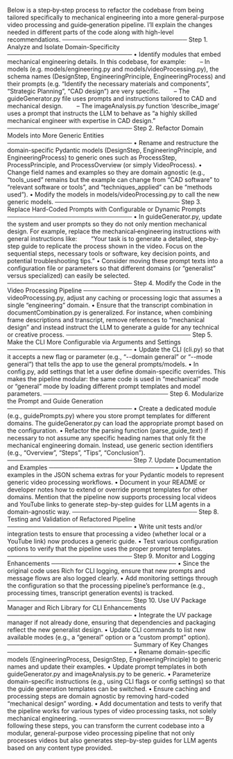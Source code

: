 Below is a step‐by‐step process to refactor the codebase from being tailored specifically to mechanical engineering into a more general-purpose video processing and guide‐generation pipeline. I’ll explain the changes needed in different parts of the code along with high-level recommendations.
─────────────────────────────
Step 1. Analyze and Isolate Domain-Specificity
─────────────────────────────
• Identify modules that embed mechanical engineering details. In this codebase, for example:
  – In models (e.g. models/engineering.py and models/videoProcessing.py), the schema names (DesignStep, EngineeringPrinciple, EngineeringProcess) and their prompts (e.g. “Identify the necessary materials and components”, “Strategic Planning”, “CAD design”) are very specific.
  – The guideGenerator.py file uses prompts and instructions tailored to CAD and mechanical design.
  – The imageAnalysis.py function ‘describe_image’ uses a prompt that instructs the LLM to behave as “a highly skilled mechanical engineer with expertise in CAD design.”
─────────────────────────────
Step 2. Refactor Domain Models into More Generic Entities
─────────────────────────────
• Rename and restructure the domain-specific Pydantic models (DesignStep, EngineeringPrinciple, and EngineeringProcess) to generic ones such as ProcessStep, ProcessPrinciple, and ProcessOverview (or simply VideoProcess).
• Change field names and examples so they are domain agnostic (e.g., “tools_used” remains but the example can change from “CAD software” to “relevant software or tools”, and “techniques_applied” can be “methods used”).
• Modify the models in models/videoProcessing.py to call the new generic models.
─────────────────────────────
Step 3. Replace Hard-Coded Prompts with Configurable or Dynamic Prompts
─────────────────────────────
• In guideGenerator.py, update the system and user prompts so they do not only mention mechanical design. For example, replace the mechanical‐engineering instructions with general instructions like:
  “Your task is to generate a detailed, step‐by‐step guide to replicate the process shown in the video. Focus on the sequential steps, necessary tools or software, key decision points, and potential troubleshooting tips.”
• Consider moving these prompt texts into a configuration file or parameters so that different domains (or “generalist” versus specialized) can easily be selected.
─────────────────────────────
Step 4. Modify the Code in the Video Processing Pipeline
─────────────────────────────
• In videoProcessing.py, adjust any caching or processing logic that assumes a single “engineering” domain.
• Ensure that the transcript combination in documentCombination.py is generalized. For instance, when combining frame descriptions and transcript, remove references to “mechanical design” and instead instruct the LLM to generate a guide for any technical or creative process.
─────────────────────────────
Step 5. Make the CLI More Configurable via Arguments and Settings
─────────────────────────────
• Update the CLI (cli.py) so that it accepts a new flag or parameter (e.g., “--domain general” or “--mode general”) that tells the app to use the general prompts/models.
• In config.py, add settings that let a user define domain-specific overrides. This makes the pipeline modular: the same code is used in “mechanical” mode or “general” mode by loading different prompt templates and model parameters.
─────────────────────────────
Step 6. Modularize the Prompt and Guide Generation
─────────────────────────────
• Create a dedicated module (e.g., guidePrompts.py) where you store prompt templates for different domains. The guideGenerator.py can load the appropriate prompt based on the configuration.
• Refactor the parsing function (parse_guide_text) if necessary to not assume any specific heading names that only fit the mechanical engineering domain. Instead, use generic section identifiers (e.g., “Overview”, “Steps”, “Tips”, “Conclusion”).
─────────────────────────────
Step 7. Update Documentation and Examples
─────────────────────────────
• Update the examples in the JSON schema extras for your Pydantic models to represent generic video processing workflows.
• Document in your README or developer notes how to extend or override prompt templates for other domains. Mention that the pipeline now supports processing local videos and YouTube links to generate step-by-step guides for LLM agents in a domain-agnostic way.
─────────────────────────────
Step 8. Testing and Validation of Refactored Pipeline
─────────────────────────────
• Write unit tests and/or integration tests to ensure that processing a video (whether local or a YouTube link) now produces a generic guide.
• Test various configuration options to verify that the pipeline uses the proper prompt templates.
─────────────────────────────
Step 9. Monitor and Logging Enhancements
─────────────────────────────
• Since the original code uses Rich for CLI logging, ensure that new prompts and message flows are also logged clearly.
• Add monitoring settings through the configuration so that the processing pipeline’s performance (e.g., processing times, transcript generation events) is tracked.
─────────────────────────────
Step 10. Use UV Package Manager and Rich Library for CLI Enhancements
─────────────────────────────
• Integrate the UV package manager if not already done, ensuring that dependencies and packaging reflect the new generalist design.
• Update CLI commands to list new available modes (e.g., a “general” option or a “custom prompt” option).
─────────────────────────────
Summary of Key Changes
─────────────────────────────
• Rename domain-specific models (EngineeringProcess, DesignStep, EngineeringPrinciple) to generic names and update their examples.
• Update prompt templates in both guideGenerator.py and imageAnalysis.py to be generic.
• Parameterize domain-specific instructions (e.g., using CLI flags or config settings) so that the guide generation templates can be switched.
• Ensure caching and processing steps are domain agnostic by removing hard-coded “mechanical design” wording.
• Add documentation and tests to verify that the pipeline works for various types of video processing tasks, not solely mechanical engineering.
─────────────────────────────
By following these steps, you can transform the current codebase into a modular, general-purpose video processing pipeline that not only processes videos but also generates step-by-step guides for LLM agents based on any content type provided.